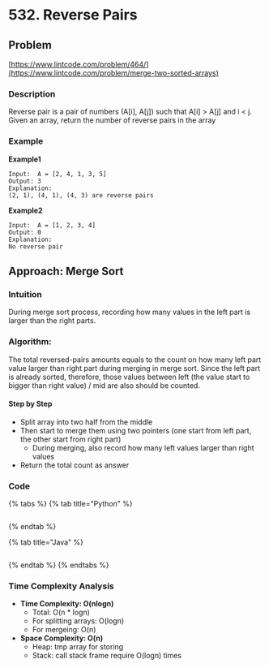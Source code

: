 # 532. Reverse Pairs

## Problem

[https://www.lintcode.com/problem/464/](https://www.lintcode.com/problem/merge-two-sorted-arrays)

### Description 

Reverse pair is a pair of numbers \(A\[i\], A\[j\]\) such that A\[i\] &gt; A\[j\] and i &lt; j. Given an array, return the number of reverse pairs in the array

### Example

**Example1**

```text
Input:  A = [2, 4, 1, 3, 5]
Output: 3
Explanation:
(2, 1), (4, 1), (4, 3) are reverse pairs
```

**Example2**

```text
Input:  A = [1, 2, 3, 4]
Output: 0
Explanation:
No reverse pair
```

## Approach: Merge Sort

### Intuition 

During merge sort process, recording how many values in the left part is larger than the right parts. 

### Algorithm:

The total reversed-pairs amounts equals to the count on how many left part value larger than right part during merging in merge sort. Since the left part is already sorted, therefore, those values between left \(the value start to bigger than right value\) / mid are also should be counted. 

#### Step by Step

* Split array into two half from the middle
* Then start to merge them using two pointers \(one start from left part, the other start from right part\)
  * During merging, also record how many left values larger than right values
* Return the total count as answer

### Code

{% tabs %}
{% tab title="Python" %}
```python

```
{% endtab %}

{% tab title="Java" %}
```java

```
{% endtab %}
{% endtabs %}

### Time Complexity Analysis

* **Time Complexity: O\(nlogn\)**
  * Total: O\(n \* logn\)
  * For splitting arrays: O\(logn\)
  * For mergeing: O\(n\)
* **Space Complexity: O\(n\)**
  * Heap: tmp array for storing
  * Stack: call stack frame require O\(logn\) times

